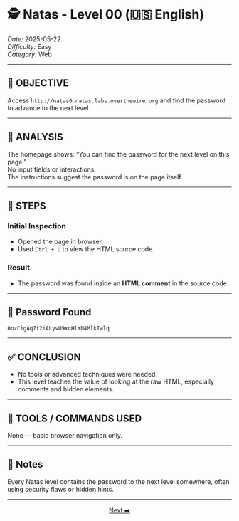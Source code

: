 # 🕵️ Natas - Level 00 (🇺🇸 English)  
*Date:* 2025-05-22  
*Difficulty:* Easy  
*Category:* Web

---

## 🎯 OBJECTIVE

Access `http://natas0.natas.labs.overthewire.org` and find the password to advance to the next level.

---

## 🔎 ANALYSIS

The homepage shows: “You can find the password for the next level on this page.”  
No input fields or interactions.  
The instructions suggest the password is on the page itself.

---

## 🧱 STEPS

### Initial Inspection

- Opened the page in browser.  
- Used `Ctrl + U` to view the HTML source code.

### Result

- The password was found inside an **HTML comment** in the source code.

---

## 🔑 Password Found

```
0nzCigAq7t2iALyvU9xcHlYN4MlkIwlq
```

---

## ✅ CONCLUSION

- No tools or advanced techniques were needed.  
- This level teaches the value of looking at the raw HTML, especially comments and hidden elements.

---

## 🧪 TOOLS / COMMANDS USED

None — basic browser navigation only.

---

## 🧠 Notes

Every Natas level contains the password to the next level somewhere, often using security flaws or hidden hints.

---

<p align="center"> <a href="../Natas01/Readme-US.md">Next ➡️</a>
